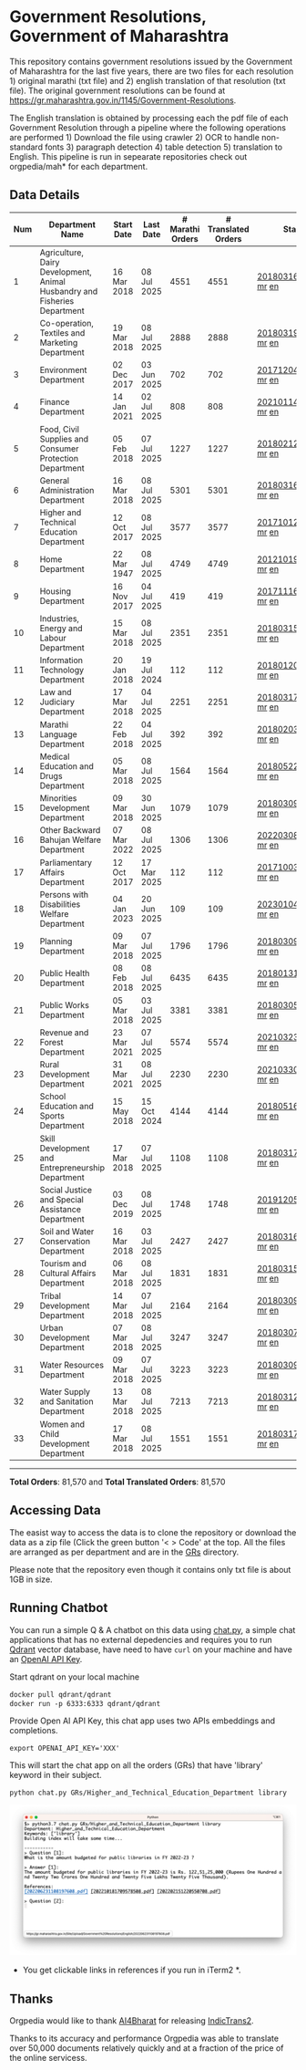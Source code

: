 # Government Resolutions, Government of Maharashtra

This repository contains government resolutions issued by the Government of Maharashtra for the last five years, there are two files for each resolution 1) original marathi (txt file) and 2) english translation of that resolution (txt file). The original government resolutions can be found at https://gr.maharashtra.gov.in/1145/Government-Resolutions.

The English translation is obtained by processing each the pdf file of each Government Resolution through a pipeline where the following operations are performed 1) Download the file using crawler 2) OCR to handle non-standard fonts 3) paragraph detection 4) table  detection 5) translation to English. This pipeline is run in sepearate repositories check out orgpedia/mah* for each department.


## Data Details

| Num | Department Name | Start Date | Last Date | # Marathi Orders | # Translated Orders | Starting Order | Last Order |
| --- | --------------- | ---------- | --------- | ---------------- | ------------------- | -------------- | ---------- |
| 1 | Agriculture, Dairy Development, Animal Husbandry and Fisheries Department | 16 Mar 2018 | 08 Jul 2025 | 4551 | 4551 | [201803161624182101.pdf](https://gr.maharashtra.gov.in/Site/Upload/Government%20Resolutions/English/201803161624182101.pdf) [mr](GRs/Agriculture,_Dairy_Development,_Animal_Husbandry_and_Fisheries_Department/201803161624182101.pdf.mr.txt) [en](GRs/Agriculture,_Dairy_Development,_Animal_Husbandry_and_Fisheries_Department/201803161624182101.pdf.en.txt) | [202507081658442701.pdf](https://gr.maharashtra.gov.in/Site/Upload/Government%20Resolutions/English/202507081658442701.pdf) [mr](GRs/Agriculture,_Dairy_Development,_Animal_Husbandry_and_Fisheries_Department/202507081658442701.pdf.mr.txt) [en](GRs/Agriculture,_Dairy_Development,_Animal_Husbandry_and_Fisheries_Department/202507081658442701.pdf.en.txt) |
| 2 | Co-operation, Textiles and Marketing Department | 19 Mar 2018 | 08 Jul 2025 | 2888 | 2888 | [201803191257576702.pdf](https://gr.maharashtra.gov.in/Site/Upload/Government%20Resolutions/English/201803191257576702.pdf) [mr](GRs/Co-operation,_Textiles_and_Marketing_Department/201803191257576702.pdf.mr.txt) [en](GRs/Co-operation,_Textiles_and_Marketing_Department/201803191257576702.pdf.en.txt) | [202507081759520302.pdf](https://gr.maharashtra.gov.in/Site/Upload/Government%20Resolutions/English/202507081759520302.pdf) [mr](GRs/Co-operation,_Textiles_and_Marketing_Department/202507081759520302.pdf.mr.txt) [en](GRs/Co-operation,_Textiles_and_Marketing_Department/202507081759520302.pdf.en.txt) |
| 3 | Environment Department | 02 Dec 2017 | 03 Jun 2025 | 702 | 702 | [201712041147216904.pdf](https://gr.maharashtra.gov.in/Site/Upload/Government%20Resolutions/English/201712041147216904.pdf) [mr](GRs/Environment_Department/201712041147216904.pdf.mr.txt) [en](GRs/Environment_Department/201712041147216904.pdf.en.txt) | [202506031509377104.pdf](https://gr.maharashtra.gov.in/Site/Upload/Government%20Resolutions/English/202506031509377104.pdf) [mr](GRs/Environment_Department/202506031509377104.pdf.mr.txt) [en](GRs/Environment_Department/202506031509377104.pdf.en.txt) |
| 4 | Finance Department | 14 Jan 2021 | 02 Jul 2025 | 808 | 808 | [202101141237329905.pdf](https://gr.maharashtra.gov.in/Site/Upload/Government%20Resolutions/English/202101141237329905.pdf) [mr](GRs/Finance_Department/202101141237329905.pdf.mr.txt) [en](GRs/Finance_Department/202101141237329905.pdf.en.txt) | [202507021655461705.pdf](https://gr.maharashtra.gov.in/Site/Upload/Government%20Resolutions/English/202507021655461705.pdf) [mr](GRs/Finance_Department/202507021655461705.pdf.mr.txt) [en](GRs/Finance_Department/202507021655461705.pdf.en.txt) |
| 5 | Food, Civil Supplies and Consumer Protection Department | 05 Feb 2018 | 07 Jul 2025 | 1227 | 1227 | [201802121244545806.pdf](https://gr.maharashtra.gov.in/Site/Upload/Government%20Resolutions/English/201802121244545806.pdf) [mr](GRs/Food,_Civil_Supplies_and_Consumer_Protection_Department/201802121244545806.pdf.mr.txt) [en](GRs/Food,_Civil_Supplies_and_Consumer_Protection_Department/201802121244545806.pdf.en.txt) | [202507071117528606.pdf](https://gr.maharashtra.gov.in/Site/Upload/Government%20Resolutions/English/202507071117528606.pdf) [mr](GRs/Food,_Civil_Supplies_and_Consumer_Protection_Department/202507071117528606.pdf.mr.txt) [en](GRs/Food,_Civil_Supplies_and_Consumer_Protection_Department/202507071117528606.pdf.en.txt) |
| 6 | General Administration Department | 16 Mar 2018 | 08 Jul 2025 | 5301 | 5301 | [201803161224022707.pdf](https://gr.maharashtra.gov.in/Site/Upload/Government%20Resolutions/English/201803161224022707.pdf) [mr](GRs/General_Administration_Department/201803161224022707.pdf.mr.txt) [en](GRs/General_Administration_Department/201803161224022707.pdf.en.txt) | [202507081723345607.pdf](https://gr.maharashtra.gov.in/Site/Upload/Government%20Resolutions/English/202507081723345607.pdf) [mr](GRs/General_Administration_Department/202507081723345607.pdf.mr.txt) [en](GRs/General_Administration_Department/202507081723345607.pdf.en.txt) |
| 7 | Higher and Technical Education Department | 12 Oct 2017 | 08 Jul 2025 | 3577 | 3577 | [201710121514029708.pdf](https://gr.maharashtra.gov.in/Site/Upload/Government%20Resolutions/English/201710121514029708.pdf) [mr](GRs/Higher_and_Technical_Education_Department/201710121514029708.pdf.mr.txt) [en](GRs/Higher_and_Technical_Education_Department/201710121514029708.pdf.en.txt) | [202507081312113608.pdf](https://gr.maharashtra.gov.in/Site/Upload/Government%20Resolutions/English/202507081312113608.pdf) [mr](GRs/Higher_and_Technical_Education_Department/202507081312113608.pdf.mr.txt) [en](GRs/Higher_and_Technical_Education_Department/202507081312113608.pdf.en.txt) |
| 8 | Home Department | 22 Mar 1947 | 08 Jul 2025 | 4749 | 4749 | [201210191648552129.pdf](https://gr.maharashtra.gov.in/Site/Upload/Government%20Resolutions/English/201210191648552129.pdf) [mr](GRs/Home_Department/201210191648552129.pdf.mr.txt) [en](GRs/Home_Department/201210191648552129.pdf.en.txt) | [202507081807519729.pdf](https://gr.maharashtra.gov.in/Site/Upload/Government%20Resolutions/English/202507081807519729.pdf) [mr](GRs/Home_Department/202507081807519729.pdf.mr.txt) [en](GRs/Home_Department/202507081807519729.pdf.en.txt) |
| 9 | Housing Department | 16 Nov 2017 | 04 Jul 2025 | 419 | 419 | [201711161447076609.pdf](https://gr.maharashtra.gov.in/Site/Upload/Government%20Resolutions/English/201711161447076609.pdf) [mr](GRs/Housing_Department/201711161447076609.pdf.mr.txt) [en](GRs/Housing_Department/201711161447076609.pdf.en.txt) | [202507041725570409.pdf](https://gr.maharashtra.gov.in/Site/Upload/Government%20Resolutions/English/202507041725570409.pdf) [mr](GRs/Housing_Department/202507041725570409.pdf.mr.txt) [en](GRs/Housing_Department/202507041725570409.pdf.en.txt) |
| 10 | Industries, Energy and Labour Department | 15 Mar 2018 | 08 Jul 2025 | 2351 | 2351 | [201803151204055010.pdf](https://gr.maharashtra.gov.in/Site/Upload/Government%20Resolutions/English/201803151204055010.pdf) [mr](GRs/Industries,_Energy_and_Labour_Department/201803151204055010.pdf.mr.txt) [en](GRs/Industries,_Energy_and_Labour_Department/201803151204055010.pdf.en.txt) | [202507081830439910.pdf](https://gr.maharashtra.gov.in/Site/Upload/Government%20Resolutions/English/202507081830439910.pdf) [mr](GRs/Industries,_Energy_and_Labour_Department/202507081830439910.pdf.mr.txt) [en](GRs/Industries,_Energy_and_Labour_Department/202507081830439910.pdf.en.txt) |
| 11 | Information Technology Department | 20 Jan 2018 | 19 Jul 2024 | 112 | 112 | [201801201843024511.pdf](https://gr.maharashtra.gov.in/Site/Upload/Government%20Resolutions/English/201801201843024511.pdf) [mr](GRs/Information_Technology_Department/201801201843024511.pdf.mr.txt) [en](GRs/Information_Technology_Department/201801201843024511.pdf.en.txt) | [202407191742379111.pdf](https://gr.maharashtra.gov.in/Site/Upload/Government%20Resolutions/English/202407191742379111.pdf) [mr](GRs/Information_Technology_Department/202407191742379111.pdf.mr.txt) [en](GRs/Information_Technology_Department/202407191742379111.pdf.en.txt) |
| 12 | Law and Judiciary Department | 17 Mar 2018 | 04 Jul 2025 | 2251 | 2251 | [201803171129290212.pdf](https://gr.maharashtra.gov.in/Site/Upload/Government%20Resolutions/English/201803171129290212.pdf) [mr](GRs/Law_and_Judiciary_Department/201803171129290212.pdf.mr.txt) [en](GRs/Law_and_Judiciary_Department/201803171129290212.pdf.en.txt) | [202507041803588812.pdf](https://gr.maharashtra.gov.in/Site/Upload/Government%20Resolutions/English/202507041803588812.pdf) [mr](GRs/Law_and_Judiciary_Department/202507041803588812.pdf.mr.txt) [en](GRs/Law_and_Judiciary_Department/202507041803588812.pdf.en.txt) |
| 13 | Marathi Language Department | 22 Feb 2018 | 04 Jul 2025 | 392 | 392 | [201802031549154233.pdf](https://gr.maharashtra.gov.in/Site/Upload/Government%20Resolutions/English/201802031549154233.pdf) [mr](GRs/Marathi_Language_Department/201802031549154233.pdf.mr.txt) [en](GRs/Marathi_Language_Department/201802031549154233.pdf.en.txt) | [202507041252207433.pdf](https://gr.maharashtra.gov.in/Site/Upload/Government%20Resolutions/English/202507041252207433.pdf) [mr](GRs/Marathi_Language_Department/202507041252207433.pdf.mr.txt) [en](GRs/Marathi_Language_Department/202507041252207433.pdf.en.txt) |
| 14 | Medical Education and Drugs Department | 05 Mar 2018 | 08 Jul 2025 | 1564 | 1564 | [201805221424292513.pdf](https://gr.maharashtra.gov.in/Site/Upload/Government%20Resolutions/English/201805221424292513.pdf) [mr](GRs/Medical_Education_and_Drugs_Department/201805221424292513.pdf.mr.txt) [en](GRs/Medical_Education_and_Drugs_Department/201805221424292513.pdf.en.txt) | [202507081453341413.pdf](https://gr.maharashtra.gov.in/Site/Upload/Government%20Resolutions/English/202507081453341413.pdf) [mr](GRs/Medical_Education_and_Drugs_Department/202507081453341413.pdf.mr.txt) [en](GRs/Medical_Education_and_Drugs_Department/202507081453341413.pdf.en.txt) |
| 15 | Minorities Development Department | 09 Mar 2018 | 30 Jun 2025 | 1079 | 1079 | [201803091218355314.pdf](https://gr.maharashtra.gov.in/Site/Upload/Government%20Resolutions/English/201803091218355314.pdf) [mr](GRs/Minorities_Development_Department/201803091218355314.pdf.mr.txt) [en](GRs/Minorities_Development_Department/201803091218355314.pdf.en.txt) | [202506301800209414.pdf](https://gr.maharashtra.gov.in/Site/Upload/Government%20Resolutions/English/202506301800209414.pdf) [mr](GRs/Minorities_Development_Department/202506301800209414.pdf.mr.txt) [en](GRs/Minorities_Development_Department/202506301800209414.pdf.en.txt) |
| 16 | Other Backward Bahujan Welfare Department | 07 Mar 2022 | 08 Jul 2025 | 1306 | 1306 | [202203081752439334.pdf](https://gr.maharashtra.gov.in/Site/Upload/Government%20Resolutions/English/202203081752439334.pdf) [mr](GRs/Other_Backward_Bahujan_Welfare_Department/202203081752439334.pdf.mr.txt) [en](GRs/Other_Backward_Bahujan_Welfare_Department/202203081752439334.pdf.en.txt) | [202507081613462834.pdf](https://gr.maharashtra.gov.in/Site/Upload/Government%20Resolutions/English/202507081613462834.pdf) [mr](GRs/Other_Backward_Bahujan_Welfare_Department/202507081613462834.pdf.mr.txt) [en](GRs/Other_Backward_Bahujan_Welfare_Department/202507081613462834.pdf.en.txt) |
| 17 | Parliamentary Affairs Department | 12 Oct 2017 | 17 Mar 2025 | 112 | 112 | [201710031642378615.pdf](https://gr.maharashtra.gov.in/Site/Upload/Government%20Resolutions/English/201710031642378615.pdf) [mr](GRs/Parliamentary_Affairs_Department/201710031642378615.pdf.mr.txt) [en](GRs/Parliamentary_Affairs_Department/201710031642378615.pdf.en.txt) | [202503171104518215.pdf](https://gr.maharashtra.gov.in/Site/Upload/Government%20Resolutions/English/202503171104518215.pdf) [mr](GRs/Parliamentary_Affairs_Department/202503171104518215.pdf.mr.txt) [en](GRs/Parliamentary_Affairs_Department/202503171104518215.pdf.en.txt) |
| 18 | Persons with Disabilities Welfare Department | 04 Jan 2023 | 20 Jun 2025 | 109 | 109 | [202301041906309635.pdf](https://gr.maharashtra.gov.in/Site/Upload/Government%20Resolutions/English/202301041906309635.pdf) [mr](GRs/Persons_with_Disabilities_Welfare_Department/202301041906309635.pdf.mr.txt) [en](GRs/Persons_with_Disabilities_Welfare_Department/202301041906309635.pdf.en.txt) | [202506201242006035.pdf](https://gr.maharashtra.gov.in/Site/Upload/Government%20Resolutions/English/202506201242006035.pdf) [mr](GRs/Persons_with_Disabilities_Welfare_Department/202506201242006035.pdf.mr.txt) [en](GRs/Persons_with_Disabilities_Welfare_Department/202506201242006035.pdf.en.txt) |
| 19 | Planning Department | 09 Mar 2018 | 07 Jul 2025 | 1796 | 1796 | [201803091441032716.pdf](https://gr.maharashtra.gov.in/Site/Upload/Government%20Resolutions/English/201803091441032716.pdf) [mr](GRs/Planning_Department/201803091441032716.pdf.mr.txt) [en](GRs/Planning_Department/201803091441032716.pdf.en.txt) | [202507071534367816.pdf](https://gr.maharashtra.gov.in/Site/Upload/Government%20Resolutions/English/202507071534367816.pdf) [mr](GRs/Planning_Department/202507071534367816.pdf.mr.txt) [en](GRs/Planning_Department/202507071534367816.pdf.en.txt) |
| 20 | Public Health Department | 08 Feb 2018 | 08 Jul 2025 | 6435 | 6435 | [201801311722275417.pdf](https://gr.maharashtra.gov.in/Site/Upload/Government%20Resolutions/English/201801311722275417.pdf) [mr](GRs/Public_Health_Department/201801311722275417.pdf.mr.txt) [en](GRs/Public_Health_Department/201801311722275417.pdf.en.txt) | [202507081746373117.pdf](https://gr.maharashtra.gov.in/Site/Upload/Government%20Resolutions/English/202507081746373117.pdf) [mr](GRs/Public_Health_Department/202507081746373117.pdf.mr.txt) [en](GRs/Public_Health_Department/202507081746373117.pdf.en.txt) |
| 21 | Public Works Department | 05 Mar 2018 | 03 Jul 2025 | 3381 | 3381 | [201803051515468118.pdf](https://gr.maharashtra.gov.in/Site/Upload/Government%20Resolutions/English/201803051515468118.pdf) [mr](GRs/Public_Works_Department/201803051515468118.pdf.mr.txt) [en](GRs/Public_Works_Department/201803051515468118.pdf.en.txt) | [202507031239339618.pdf](https://gr.maharashtra.gov.in/Site/Upload/Government%20Resolutions/English/202507031239339618.pdf) [mr](GRs/Public_Works_Department/202507031239339618.pdf.mr.txt) [en](GRs/Public_Works_Department/202507031239339618.pdf.en.txt) |
| 22 | Revenue and Forest Department | 23 Mar 2021 | 07 Jul 2025 | 5574 | 5574 | [202103231328393119.pdf](https://gr.maharashtra.gov.in/Site/Upload/Government%20Resolutions/English/202103231328393119.pdf) [mr](GRs/Revenue_and_Forest_Department/202103231328393119.pdf.mr.txt) [en](GRs/Revenue_and_Forest_Department/202103231328393119.pdf.en.txt) | [202507071817441619.pdf](https://gr.maharashtra.gov.in/Site/Upload/Government%20Resolutions/English/202507071817441619.pdf) [mr](GRs/Revenue_and_Forest_Department/202507071817441619.pdf.mr.txt) [en](GRs/Revenue_and_Forest_Department/202507071817441619.pdf.en.txt) |
| 23 | Rural Development Department | 31 Mar 2021 | 08 Jul 2025 | 2230 | 2230 | [202103301021181120.pdf](https://gr.maharashtra.gov.in/Site/Upload/Government%20Resolutions/English/202103301021181120.pdf) [mr](GRs/Rural_Development_Department/202103301021181120.pdf.mr.txt) [en](GRs/Rural_Development_Department/202103301021181120.pdf.en.txt) | [202507081500137420.pdf](https://gr.maharashtra.gov.in/Site/Upload/Government%20Resolutions/English/202507081500137420.pdf) [mr](GRs/Rural_Development_Department/202507081500137420.pdf.mr.txt) [en](GRs/Rural_Development_Department/202507081500137420.pdf.en.txt) |
| 24 | School Education and Sports Department | 15 May 2018 | 15 Oct 2024 | 4144 | 4144 | [201805161114241221.pdf](https://gr.maharashtra.gov.in/Site/Upload/Government%20Resolutions/English/201805161114241221.pdf) [mr](GRs/School_Education_and_Sports_Department/201805161114241221.pdf.mr.txt) [en](GRs/School_Education_and_Sports_Department/201805161114241221.pdf.en.txt) | [202410152127537021.pdf](https://gr.maharashtra.gov.in/Site/Upload/Government%20Resolutions/English/202410152127537021.pdf) [mr](GRs/School_Education_and_Sports_Department/202410152127537021.pdf.mr.txt) [en](GRs/School_Education_and_Sports_Department/202410152127537021.pdf.en.txt) |
| 25 | Skill Development and Entrepreneurship Department | 17 Mar 2018 | 07 Jul 2025 | 1108 | 1108 | [201803171322099003.pdf](https://gr.maharashtra.gov.in/Site/Upload/Government%20Resolutions/English/201803171322099003.pdf) [mr](GRs/Skill_Development_and_Entrepreneurship_Department/201803171322099003.pdf.mr.txt) [en](GRs/Skill_Development_and_Entrepreneurship_Department/201803171322099003.pdf.en.txt) | [202507071808492803.pdf](https://gr.maharashtra.gov.in/Site/Upload/Government%20Resolutions/English/202507071808492803.pdf) [mr](GRs/Skill_Development_and_Entrepreneurship_Department/202507071808492803.pdf.mr.txt) [en](GRs/Skill_Development_and_Entrepreneurship_Department/202507071808492803.pdf.en.txt) |
| 26 | Social Justice and Special Assistance Department | 03 Dec 2019 | 08 Jul 2025 | 1748 | 1748 | [201912051107011622.pdf](https://gr.maharashtra.gov.in/Site/Upload/Government%20Resolutions/English/201912051107011622.pdf) [mr](GRs/Social_Justice_and_Special_Assistance_Department/201912051107011622.pdf.mr.txt) [en](GRs/Social_Justice_and_Special_Assistance_Department/201912051107011622.pdf.en.txt) | [202507081705128922.pdf](https://gr.maharashtra.gov.in/Site/Upload/Government%20Resolutions/English/202507081705128922.pdf) [mr](GRs/Social_Justice_and_Special_Assistance_Department/202507081705128922.pdf.mr.txt) [en](GRs/Social_Justice_and_Special_Assistance_Department/202507081705128922.pdf.en.txt) |
| 27 | Soil and Water Conservation Department | 16 Mar 2018 | 03 Jul 2025 | 2427 | 2427 | [201803161247582426.pdf](https://gr.maharashtra.gov.in/Site/Upload/Government%20Resolutions/English/201803161247582426.pdf) [mr](GRs/Soil_and_Water_Conservation_Department/201803161247582426.pdf.mr.txt) [en](GRs/Soil_and_Water_Conservation_Department/201803161247582426.pdf.en.txt) | [202507031627182926.pdf](https://gr.maharashtra.gov.in/Site/Upload/Government%20Resolutions/English/202507031627182926.pdf) [mr](GRs/Soil_and_Water_Conservation_Department/202507031627182926.pdf.mr.txt) [en](GRs/Soil_and_Water_Conservation_Department/202507031627182926.pdf.en.txt) |
| 28 | Tourism and Cultural Affairs Department | 06 Mar 2018 | 08 Jul 2025 | 1831 | 1831 | [201803151055091823.pdf](https://gr.maharashtra.gov.in/Site/Upload/Government%20Resolutions/English/201803151055091823.pdf) [mr](GRs/Tourism_and_Cultural_Affairs_Department/201803151055091823.pdf.mr.txt) [en](GRs/Tourism_and_Cultural_Affairs_Department/201803151055091823.pdf.en.txt) | [202507081503079523.pdf](https://gr.maharashtra.gov.in/Site/Upload/Government%20Resolutions/English/202507081503079523.pdf) [mr](GRs/Tourism_and_Cultural_Affairs_Department/202507081503079523.pdf.mr.txt) [en](GRs/Tourism_and_Cultural_Affairs_Department/202507081503079523.pdf.en.txt) |
| 29 | Tribal Development Department | 14 Mar 2018 | 07 Jul 2025 | 2164 | 2164 | [201803091105184924.pdf](https://gr.maharashtra.gov.in/Site/Upload/Government%20Resolutions/English/201803091105184924.pdf) [mr](GRs/Tribal_Development_Department/201803091105184924.pdf.mr.txt) [en](GRs/Tribal_Development_Department/201803091105184924.pdf.en.txt) | [202507071148261024.pdf](https://gr.maharashtra.gov.in/Site/Upload/Government%20Resolutions/English/202507071148261024.pdf) [mr](GRs/Tribal_Development_Department/202507071148261024.pdf.mr.txt) [en](GRs/Tribal_Development_Department/202507071148261024.pdf.en.txt) |
| 30 | Urban Development Department | 07 Mar 2018 | 08 Jul 2025 | 3247 | 3247 | [201803071203178325.pdf](https://gr.maharashtra.gov.in/Site/Upload/Government%20Resolutions/English/201803071203178325.pdf) [mr](GRs/Urban_Development_Department/201803071203178325.pdf.mr.txt) [en](GRs/Urban_Development_Department/201803071203178325.pdf.en.txt) | [202507081755507125.pdf](https://gr.maharashtra.gov.in/Site/Upload/Government%20Resolutions/English/202507081755507125.pdf) [mr](GRs/Urban_Development_Department/202507081755507125.pdf.mr.txt) [en](GRs/Urban_Development_Department/202507081755507125.pdf.en.txt) |
| 31 | Water Resources Department | 09 Mar 2018 | 07 Jul 2025 | 3223 | 3223 | [201803091034435527.pdf](https://gr.maharashtra.gov.in/Site/Upload/Government%20Resolutions/English/201803091034435527.pdf) [mr](GRs/Water_Resources_Department/201803091034435527.pdf.mr.txt) [en](GRs/Water_Resources_Department/201803091034435527.pdf.en.txt) | [202507071629358527.pdf](https://gr.maharashtra.gov.in/Site/Upload/Government%20Resolutions/English/202507071629358527.pdf) [mr](GRs/Water_Resources_Department/202507071629358527.pdf.mr.txt) [en](GRs/Water_Resources_Department/202507071629358527.pdf.en.txt) |
| 32 | Water Supply and Sanitation Department | 13 Mar 2018 | 08 Jul 2025 | 7213 | 7213 | [201803121414108428.pdf](https://gr.maharashtra.gov.in/Site/Upload/Government%20Resolutions/English/201803121414108428.pdf) [mr](GRs/Water_Supply_and_Sanitation_Department/201803121414108428.pdf.mr.txt) [en](GRs/Water_Supply_and_Sanitation_Department/201803121414108428.pdf.en.txt) | [202507081235513928.pdf](https://gr.maharashtra.gov.in/Site/Upload/Government%20Resolutions/English/202507081235513928.pdf) [mr](GRs/Water_Supply_and_Sanitation_Department/202507081235513928.pdf.mr.txt) [en](GRs/Water_Supply_and_Sanitation_Department/202507081235513928.pdf.en.txt) |
| 33 | Women and Child Development Department | 17 Mar 2018 | 08 Jul 2025 | 1551 | 1551 | [201803171539444330.pdf](https://gr.maharashtra.gov.in/Site/Upload/Government%20Resolutions/English/201803171539444330.pdf) [mr](GRs/Women_and_Child_Development_Department/201803171539444330.pdf.mr.txt) [en](GRs/Women_and_Child_Development_Department/201803171539444330.pdf.en.txt) | [202507081609375630.pdf](https://gr.maharashtra.gov.in/Site/Upload/Government%20Resolutions/English/202507081609375630.pdf) [mr](GRs/Women_and_Child_Development_Department/202507081609375630.pdf.mr.txt) [en](GRs/Women_and_Child_Development_Department/202507081609375630.pdf.en.txt) |
----------------------------------------------------------------------------------------------------

**Total Orders**: 81,570 and **Total Translated Orders**: 81,570
## Accessing Data

The easist way to access the data is to clone the repository or download the data as a zip file (Click the green button '< > Code' at the top. All the files are arranged as per department and are in the [GRs](GRs) directory.

Please note that the repository even though it contains only txt file is about 1GB in size.

## Running Chatbot

You can run a simple Q & A chatbot on this data using [chat.py](chat.py), a simple chat applications that has no external depedencies and requires you to run [Qdrant](https://qdrant.tech/) vector database, have need to have `curl` on your machine and have an [OpenAI API Key](https://help.openai.com/en/articles/4936850-where-do-i-find-my-secret-api-key).

Start qdrant on your local machine
```shell
docker pull qdrant/qdrant
docker run -p 6333:6333 qdrant/qdrant
```

Provide Open AI API Key, this chat app uses two APIs embeddings and completions.
```shell
export OPENAI_API_KEY='XXX'
```

This will start the chat app on all the orders (GRs) that have 'library' keyword in their subject.

```shell
python chat.py GRs/Higher_and_Technical_Education_Department library
```

![screenshot of running chat.py](screenshot.png)

* You get clickable links in references if you run in iTerm2 *.

## Thanks

Orgpedia would like to thank [AI4Bharat](https://ai4bharat.iitm.ac.in/) for releasing [IndicTrans2](https://github.com/AI4Bharat/IndicTrans2).

Thanks to its accuracy and performance Orgpedia was able to translate over 50,000 documents relatively quickly and at a fraction of the price of the online servicess.

